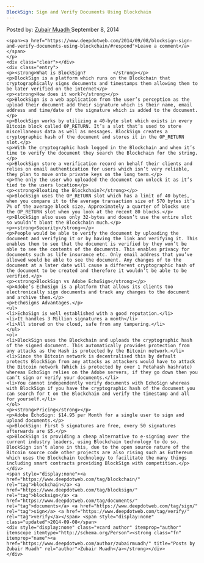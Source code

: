 ```yaml
---
BlockSign: Sign and Verify Documents Using Blockchain
---
```

<article class="post-listing post-6932 post type-post status-publish format-standard has-post-thumbnail hentry category-deepdot-news tag-blockchain tag-blocksign tag-documents tag-sign tag-verify">
    <div class="post-inner">
        <span>Posted by: <a href="https://www.deepdotweb.com/author/zubairmuadh/" title="">Zubair Muadh </a></span>
    <span>September 8, 2014</span>
    
    <span><a href="https://www.deepdotweb.com/2014/09/08/blocksign-sign-and-verify-documents-using-blockchain/#respond">Leave a comment</a></span>
    </p>
    <div class="clear"></div>
    <div class="entry">
    <p><strong>What is BlockSign?          </strong></p>
    <p>BlockSign is a platform which runs on the Blockchain that cryptographically signs documents and timestamps them allowing them to be later verified on the internet</p>
    <p><strong>How does it work?</strong></p>
    <p>BlockSign is a web application from the user’s perception as the upload their document add their signature which is their name, email address and time/date of the signature which is added to the document.</p>
    <p>BlockSign works by utilizing a 40-byte slot which exists in every Bitcoin block called OP_RETURN. It’s a slot that’s used to store miscellaneous data as well as messages. BlockSign creates a cryptographic hash of the document and stores it in the OP_RETURN slot.</p>
    <p>With the cryptographic hash logged in the Blockchain and when it’s time to verify the document they search the Blockchain for the string.</p>
    <p>BlockSign store a verification record on behalf their clients and relies on email authentication for users which isn’t very reliable, they plan to move onto private keys on the long term.</p>
    <p>The only the user who uploaded the document can unlock it as it’s tied to the users location</p>
    <p><strong>Bloating the Blockchain?</strong></p>
    <p>BlockSign uses the OP_RETURN slot which has a limit of 40 bytes, when you compare it to the average transaction size of 570 bytes it’s 7% of the average block size. Approximately a quarter of blocks use the OP_RETURN slot when you look at the recent 80 blocks.</p>
    <p>BlockSign also uses only 32-bytes and doesn’t use the entire slot so wouldn’t bloat the Blockchain much.</p>
    <p><strong>Security</strong></p>
    <p>People would be able to verify the document by uploading the document and verifying it or by having the link and verifying it. This enables them to see that the document is verified by they won’t be able to see the contents of the documents. This enables privacy for documents such as life insurance etc. Only email address that you’ve allowed would be able to see the document. Any changes of to the document at a later date will cause a different cryptographic hash of the document to be created and therefore it wouldn’t be able to be verified.</p>
    <p><strong>BlockSign vs Adobe EchoSign</strong></p>
    <p>Adobe’s EchoSign is a platform that allows its clients too electronically sign documents and track any changes to the document and archive them.</p>
    <p>EchoSigns Advantages.</p>
    <ul>
    <li>EchoSign is well established with a good reputation.</li>
    <li>It handles 3 Million signatures a month</li>
    <li>All stored on the cloud, safe from any tampering.</li>
    </ul>
    <ol>
    <li>BlockSign uses the Blockchain and uploads the cryptographic hash of the signed document. This automatically provides protection from any attacks as the Hash is protected by the Bitcoin network.</li>
    <li>Since the Bitcoin network is decentralised this by default protects BlockSign from any attacks as attackers would have to attack the Bitcoin network (Which is protected by over 1 Petahash hashrate) whereas EchoSign relies on the Adobe servers, if they go down then you can’t sign or verify your documents.</li>
    <li>You cannot independently verify documents with EchoSign whereas with BlockSign if you have the cryptographic hash of the document you can search for t on the Blockchain and verify the timestamp and all for yourself.</li>
    </ol>
    <p><strong>Pricing</strong></p>
    <p>Adobe EchoSign: $14.95 per Month for a single user to sign and upload documents.</p>
    <p>BlockSign: First 5 signatures are free, every 50 signatures afterwards are $5.</p>
    <p>BlockSign is providing a cheap alternative to e-signing over the current industry leaders, using Blockchain technology to do so. BlockSign isn’t alone in this, due to the open source nature of the Bitcoin source code other projects are also rising such as Euthereum which uses the Blockchain technology to facilitate the many things including smart contracts providing BlockSign with competition.</p>
    </div>
    <span style="display:none"><a href="https://www.deepdotweb.com/tag/blockchain/" rel="tag">blockchain</a> <a href="https://www.deepdotweb.com/tag/blocksign/" rel="tag">blocksign</a> <a href="https://www.deepdotweb.com/tag/documents/" rel="tag">documents</a> <a href="https://www.deepdotweb.com/tag/sign/" rel="tag">sign</a> <a href="https://www.deepdotweb.com/tag/verify/" rel="tag">verify</a></span> <span style="display:none" class="updated">2014-09-08</span>
    <div style="display:none" class="vcard author" itemprop="author" itemscope itemtype="http://schema.org/Person"><strong class="fn" itemprop="name"><a href="https://www.deepdotweb.com/author/zubairmuadh/" title="Posts by Zubair Muadh" rel="author">Zubair Muadh</a></strong></div>
    </div>
</article>

